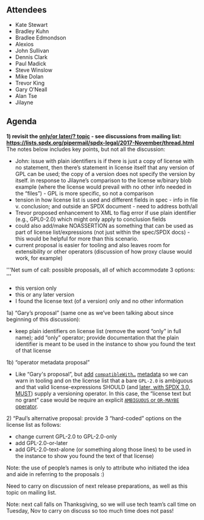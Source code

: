 ## Attendees

  - Kate Stewart
  - Bradley Kuhn
  - Bradlee Edmondson
  - Alexios
  - John Sullivan
  - Dennis Clark
  - Paul Madick
  - Steve Winslow
  - Mike Dolan
  - Trevor King
  - Gary O’Neall
  - Alan Tse
  - Jilayne

## Agenda

**1) revisit the [only/or later/?
topic](Legal_Team/or-later-vs-unclear-disambiguation "wikilink") - see
discussions from mailing list:
<https://lists.spdx.org/pipermail/spdx-legal/2017-November/thread.html>**
The notes below includes key points, but not all the discussion:

  - John: issue with plain identifiers is if there is just a copy of
    license with no statement, then there’s statement in license itself
    that any version of GPL can be used; the copy of a version does not
    specify the version by itself. in response to Jilayne’s comparison
    to the license w/binary blob example (where the license would
    prevail with no other info needed in the “files”) - GPL is more
    specific, so not a comparison
  - tension in how license list is used and different fields in spec -
    info in file v. conclusion; and outside an SPDX document - need to
    address both/all
  - Trevor proposed enhancement to XML to flag error if use plain
    identifier (e.g., GPL0-2.0) which might only apply to conclusion
    fields
  - could also add/make NOASSERTION as something that can be used as
    part of license list/expressions (not just within the spec/SPDX
    docs) - this would be helpful for more than this scenario.
  - current proposal is easier for tooling and also leaves room for
    extensibility or other operators (discussion of how proxy clause
    would work, for example)

'''Net sum of call: possible proposals, all of which accommodate 3
options: '''

  - this version only
  - this or any later version
  - I found the license text (of a version) only and no other
    information

1a) “Gary’s proposal” (same one as we’ve been talking about since
beginning of this discussion):

  - keep plain identifiers on license list (remove the word “only” in
    full name); add “only” operator; provide documentation that the
    plain identifier is meant to be used in the instance to show you
    found the text of that license

1b) “operator metadata proposal”

  - Like “Gary's proposal”, but
    [add](https://lists.spdx.org/pipermail/spdx-legal/2017-August/002126.html)
    [`compatibleWith…`](https://lists.spdx.org/pipermail/spdx-legal/2017-November/002308.html)
    [metadata](https://lists.spdx.org/pipermail/spdx-legal/2017-October/002265.html)
    so we can warn in tooling and on the license list that a bare
    `GPL-2.0` is ambiguous and that valid license-expressions SHOULD
    (and [later, with SPDX 3.0,
    MUST](https://lists.spdx.org/pipermail/spdx-legal/2017-November/002311.html))
    supply a versioning operator. In this case, the “license text but no
    grant” case would be require an explicit [`AMBIGUOUS` or `OR-MAYBE`
    operator](https://lists.spdx.org/pipermail/spdx-legal/2017-October/002265.html).

2\) “Paul’s alternative proposal: provide 3 “hard-coded” options on the
license list as follows:

  - change current GPL-2.0 to GPL-2.0-only
  - add GPL-2.0-or-later
  - add GPL-2.0-text-alone (or something along those lines) to be used
    in the instance to show you found the text of that license)

Note: the use of people’s names is only to attribute who initiated the
idea and aide in referring to the proposals :)

Need to carry on discussion of next release preparations, as well as
this topic on mailing list.

Note: next call falls on Thanksgiving, so we will use tech team’s call
time on Tuesday, Nov to carry on discuss so too much time does not
pass\!
